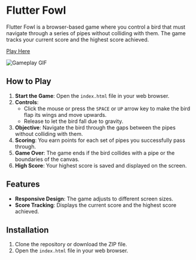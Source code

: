 # Flutter Fowl

Flutter Fowl is a browser-based game where you control a bird that must navigate through a series of pipes without colliding with them. The game tracks your current score and the highest score achieved.

[Play Here](https://bishwaraj13.github.io/Flutter-Fowl/)

![Gameplay GIF](resources/gameplay.gif)

## How to Play

1. **Start the Game**: Open the `index.html` file in your web browser.
2. **Controls**:
   - Click the mouse or press the `SPACE` or `UP` arrow key to make the bird flap its wings and move upwards.
   - Release to let the bird fall due to gravity.
3. **Objective**: Navigate the bird through the gaps between the pipes without colliding with them.
4. **Scoring**: You earn points for each set of pipes you successfully pass through.
5. **Game Over**: The game ends if the bird collides with a pipe or the boundaries of the canvas.
6. **High Score**: Your highest score is saved and displayed on the screen.

## Features

- **Responsive Design**: The game adjusts to different screen sizes.
- **Score Tracking**: Displays the current score and the highest score achieved.

## Installation

1. Clone the repository or download the ZIP file.
2. Open the `index.html` file in your web browser.

